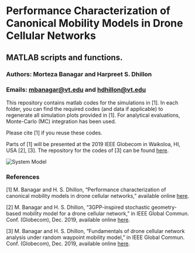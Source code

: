 # Performance Characterization of Canonical Mobility Models in Drone Cellular Networks

## MATLAB scripts and functions.

### Authors: Morteza Banagar and Harpreet S. Dhillon

### Emails: mbanagar@vt.edu and hdhillon@vt.edu

This repository contains matlab codes for the simulations in [1]. In each folder, you can find the required codes (and data if applicable) to regenerate all simulation plots provided in [1]. For analytical evaluations, Monte-Carlo (MC) integration has been used.

Please cite [1] if you reuse these codes.

Parts of [1] will be presented at the 2019 IEEE Globecom in Waikoloa, HI, USA [2], [3]. The repository for the codes of [3] can be found [here](https://github.com/stochastic-geometry/SRWP-Drones).


![System Model]()

### References

[1] M. Banagar and H. S. Dhillon, “Performance characterization of canonical mobility models in drone cellular networks,” available online [here](https://arxiv.org/abs/1908.05243).

[2] M. Banagar and H. S. Dhillon, “3GPP-inspired stochastic geometry-based mobility model for a drone cellular network,” in IEEE Global Commun. Conf. (Globecom), Dec. 2019, available online [here](https://arxiv.org/abs/1905.00972).

[3] M. Banagar and H. S. Dhillon, “Fundamentals of drone cellular network analysis under random waypoint mobility model,” in IEEE Global Commun. Conf. (Globecom), Dec. 2019, available online [here](https://arxiv.org/abs/1908.09064).

